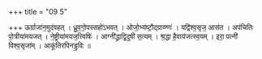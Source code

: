 +++
title = "09 5"

+++
ऊर्ग्राजा॑न॒मुद॑वहत् । ध्रु॒व॒गो॒पस्सहो॑ऽभवत् । ओजो॒भ्य॑ष्टौ॒द्ग्राव्ण्णः॑ । यद्वि॑श्व॒सृज॒ आस॑त । अप॑चितिः पो॒त्रीया॑मयजत् । ने॒ष्ट्रीया॑मयज॒त्त्विषिः॑ । आग्नी॑द्ध्राद्वि॒दुषी॑ स॒त्यम् । श्र॒द्धा है॒वाय॑जत्स्व॒यम् ।  इरा॒ पत्नी॑ विश्व॒सृजा॑म् । आकू॑तिरपिनड्ढ॒विः ॥ 


